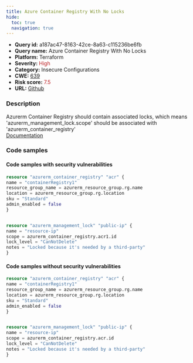```yaml
---
title: Azure Container Registry With No Locks
hide:
  toc: true
  navigation: true
---
```


<style>
  .highlight .hll {
    background-color: #ff171742;
  }
  .md-content {
    max-width: 1100px;
    margin: 0 auto;
  }
</style>

-   **Query id:** a187ac47-8163-42ce-8a63-c115236be6fb
-   **Query name:** Azure Container Registry With No Locks
-   **Platform:** Terraform
-   **Severity:** <span style="color:#bb2124">High</span>
-   **Category:** Insecure Configurations
-   **CWE:** <a href="https://cwe.mitre.org/data/definitions/639.html" onclick="newWindowOpenerSafe(event, 'https://cwe.mitre.org/data/definitions/639.html')">639</a>
-   **Risk score:** <span style="color:#bb2124">7.5</span>
-   **URL:** [Github](https://github.com/Checkmarx/kics/tree/master/assets/queries/terraform/azure/azure_container_registry_with_no_locks)

### Description
Azurerm Container Registry should contain associated locks, which means 'azurerm_management_lock.scope' should be associated with 'azurerm_container_registry'<br>
[Documentation](https://registry.terraform.io/providers/hashicorp/azurerm/latest/docs/resources/container_registry)

### Code samples
#### Code samples with security vulnerabilities
```tf title="Positive test num. 1 - tf file" hl_lines="1"
resource "azurerm_container_registry" "acr" {
name = "containerRegistry1"
resource_group_name = azurerm_resource_group.rg.name
location = azurerm_resource_group.rg.location
sku = "Standard"
admin_enabled = false
}


resource "azurerm_management_lock" "public-ip" {
name = "resource-ip"
scope = azurerm_container_registry.acr1.id
lock_level = "CanNotDelete"
notes = "Locked because it's needed by a third-party"
}


```


#### Code samples without security vulnerabilities
```tf title="Negative test num. 1 - tf file"
resource "azurerm_container_registry" "acr" {
name = "containerRegistry1"
resource_group_name = azurerm_resource_group.rg.name
location = azurerm_resource_group.rg.location
sku = "Standard"
admin_enabled = false
}


resource "azurerm_management_lock" "public-ip" {
name = "resource-ip"
scope = azurerm_container_registry.acr.id
lock_level = "CanNotDelete"
notes = "Locked because it's needed by a third-party"
}

```

